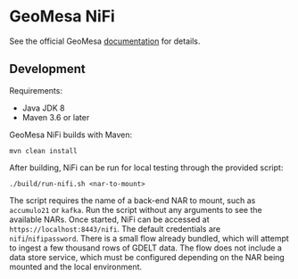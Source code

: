 # GeoMesa NiFi

See the official GeoMesa [documentation](https://www.geomesa.org/documentation/stable/user/nifi/index.html) for details.

## Development

Requirements:

* Java JDK 8
* Maven 3.6 or later

GeoMesa NiFi builds with Maven:

    mvn clean install

After building, NiFi can be run for local testing through the provided script:

    ./build/run-nifi.sh <nar-to-mount>

The script requires the name of a back-end NAR to mount, such as `accumulo21` or `kafka`. Run the script
without any arguments to see the available NARs. Once started, NiFi can be accessed at
`https://localhost:8443/nifi`. The default credentials are `nifi`/`nifipassword`. There is a small flow
already bundled, which will attempt to ingest a few thousand rows of GDELT data. The flow does not include
a data store service, which must be configured depending on the NAR being mounted and the local environment.

